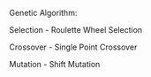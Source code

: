 ﻿

Genetic Algorithm:

Selection - Roulette Wheel Selection

Crossover - Single Point Crossover

Mutation - Shift Mutation
